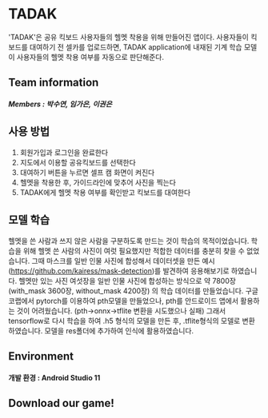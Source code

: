 # TADAK
'TADAK'은 공유 킥보드 사용자들의 헬멧 착용을 위해 만들어진 앱이다. 사용자들이 킥보드를 대여하기 전 셀카를 업로드하면, TADAK application에 내재된 기계 학습 모델이 사용자들의 헬멧 착용 여부를 자동으로 판단해준다.

## Team information
##### Members : 박수연, 임가은, 이권은

## 사용 방법
1. 회원가입과 로그인을 완료한다
2. 지도에서 이용할 공유킥보드를 선택한다
3. 대여하기 버튼을 누르면 셀프 캠 화면이 켜진다
4. 헬멧을 착용한 후, 가이드라인에 맞추어 사진을 찍는다
5. TADAK에게 헬멧 착용 여부를 확인받고 킥보드를 대여한다


## 모델 학습
헬멧을 쓴 사람과 쓰지 않은 사람을 구분하도록 만드는 것이 학습의 목적이었습니다.
학습을 위해 헬멧 쓴 사람의 사진이 여럿 필요했지만 적합한 데이터를 충분히 찾을 수 없었습니다. 그때 마스크를 일반 인물 사진에 합성해서 데이터셋을 만든 예시(https://github.com/kairess/mask-detection)를 발견하여 응용해보기로 하였습니다.
헬멧만 있는 사진 여섯장을 일반 인물 사진에 합성하는 방식으로 약 7800장(with_mask 3600장, without_mask 4200장) 의 학습 데이터를 만들었습니다.
구글 코랩에서 pytorch를 이용하여 pth모델을 만들었으나, pth를 안드로이드 앱에서 활용하는 것이 어려웠습니다. (pth->onnx->tflite 변환을 시도했으나 실패) 그래서 tensorflow로 다시 학습을 하여 .h5 형식의 모델을 만든 후, .tflite형식의 모델로 변환하였습니다.
모델을 res폴더에 추가하여 인식에 활용하였습니다.

## Environment
#### 개발 환경 : Android Studio 11

## Download our game!

